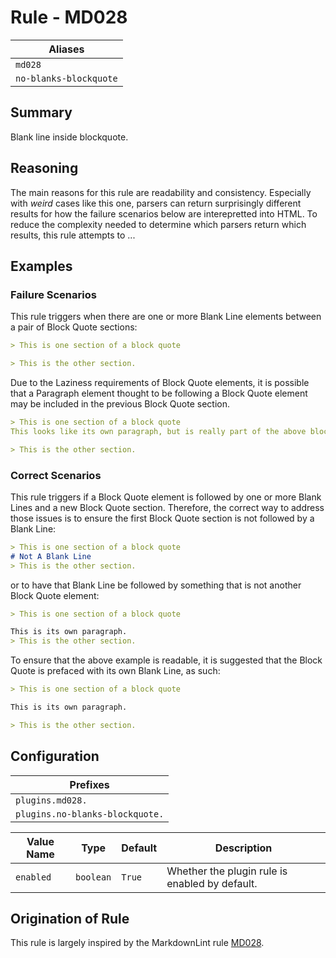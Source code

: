 # Rule - MD028

| Aliases |
| --- |
| `md028` |
| `no-blanks-blockquote` |

## Summary

Blank line inside blockquote.

## Reasoning

The main reasons for this rule are readability and consistency.  Especially
with *weird* cases like this one, parsers can return surprisingly different
results for how the failure scenarios below are interepretted into HTML.
To reduce the complexity needed to determine which parsers return which
results, this rule attempts to ...

## Examples

### Failure Scenarios

This rule triggers when there are one or more Blank Line elements between
a pair of Block Quote sections:

````Markdown
> This is one section of a block quote

> This is the other section.
````

Due to the Laziness requirements of Block Quote elements, it is possible
that a Paragraph element thought to be following a Block Quote element
may be included in the previous Block Quote section.

````Markdown
> This is one section of a block quote
This looks like its own paragraph, but is really part of the above block quote.

> This is the other section.
````

### Correct Scenarios

This rule triggers if a Block Quote element is followed by one or
more Blank Lines and a new Block Quote section.  Therefore, the correct
way to address those issues is to ensure the first Block Quote section
is not followed by a Blank Line:

````Markdown
> This is one section of a block quote
# Not A Blank Line
> This is the other section.
````

or to have that Blank Line be followed by something that is not
another Block Quote element:

````Markdown
> This is one section of a block quote

This is its own paragraph.
> This is the other section.
````

To ensure that the above example is readable, it is suggested that the
Block Quote is prefaced with its own Blank Line, as such:

````Markdown
> This is one section of a block quote

This is its own paragraph.

> This is the other section.
````

## Configuration

| Prefixes |
| --- |
| `plugins.md028.` |
| `plugins.no-blanks-blockquote.` |

| Value Name | Type | Default | Description |
| -- | -- | -- | -- |
| `enabled` | `boolean` | `True` | Whether the plugin rule is enabled by default. |

## Origination of Rule

This rule is largely inspired by the MarkdownLint rule
[MD028](https://github.com/DavidAnson/markdownlint/blob/main/doc/Rules.md#md028---blank-line-inside-blockquote).

